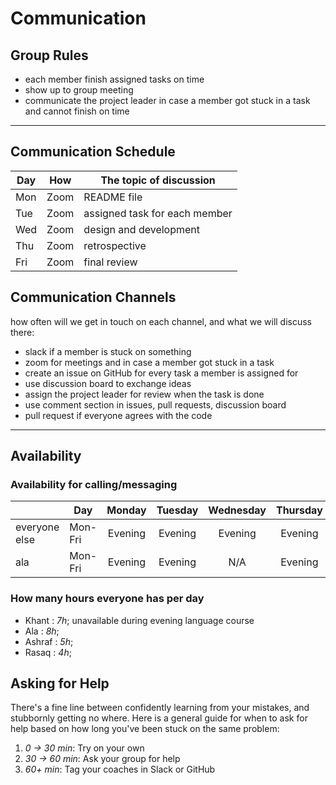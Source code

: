 # Communication

## Group Rules

- each member finish assigned tasks on time
- show up to group meeting
- communicate the project leader in case a member got stuck in a task and cannot
  finish on time

---

## Communication Schedule

| Day | How  | The topic of discussion       |
| --- | :--: | ----------------------------- |
| Mon | Zoom | README file                   |
| Tue | Zoom | assigned task for each member |
| Wed | Zoom | design and development        |
| Thu | Zoom | retrospective                 |
| Fri | Zoom | final review                  |

## Communication Channels

how often will we get in touch on each channel, and what we will discuss there:

- slack if a member is stuck on something
- zoom for meetings and in case a member got stuck in a task
- create an issue on GitHub for every task a member is assigned for
- use discussion board to exchange ideas
- assign the project leader for review when the task is done
- use comment section in issues, pull requests, discussion board
- pull request if everyone agrees with the code

---

## Availability

### Availability for calling/messaging

|               | Day     | Monday  | Tuesday | Wednesday | Thursday | Friday  | Saturday | Sunday  |
| ------------- | ------- | :-----: | :-----: | :-------: | :------: | :-----: | :------: | :-----: |
| everyone else | Mon-Fri | Evening | Evening |  Evening  | Evening  | Evening | Evening  | Evening |
| ala           | Mon-Fri | Evening | Evening |    N/A    | Evening  | Evening | Evening  | Evening |

### How many hours everyone has per day

- Khant : _7h_; unavailable during evening language course
- Ala : _8h_;
- Ashraf : _5h_;
- Rasaq : _4h_;

## Asking for Help

There's a fine line between confidently learning from your mistakes, and
stubbornly getting no where. Here is a general guide for when to ask for help
based on how long you've been stuck on the same problem:

1. _0 -> 30 min_: Try on your own
2. _30 -> 60 min_: Ask your group for help
3. _60+ min_: Tag your coaches in Slack or GitHub
